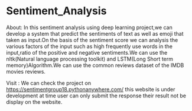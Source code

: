 # Sentiment_Analysis
About:
In this sentiment analysis using deep learning project,we can develop a system that predict the sentiments of text as well as emoji that taken as input.On the basis of the sentiment score we can analysis the various factors of the input such as high frequently use words in the input,ratio of the positive and negative sentiments.We can use the nltk(Natural language processing toolkit) and LSTM(Long Short term memory)Algorithm.We can use the common reviews dataset of the IMDB movies reviews.

Visit :
We can check the project on https://sentimentgroup18.pythonanywhere.com/ this website is under development at time user can only submit the response their result not be display on the website.
